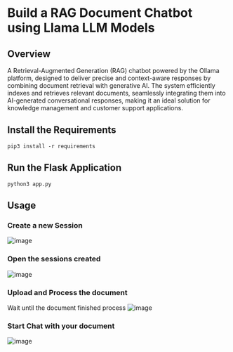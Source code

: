 # Build a RAG Document Chatbot using Llama LLM Models
## Overview
A Retrieval-Augmented Generation (RAG) chatbot powered by the Ollama platform, designed to deliver precise and context-aware responses by combining document retrieval with generative AI. The system efficiently indexes and retrieves relevant documents, seamlessly integrating them into AI-generated conversational responses, making it an ideal solution for knowledge management and customer support applications.
## Install the Requirements
```
pip3 install -r requirements
```
## Run the Flask Application
```
python3 app.py
```
## Usage
### Create a new Session
![image](https://github.com/user-attachments/assets/ae126f34-4d77-4033-a568-1a697f5e4c09)
### Open the sessions created
![image](https://github.com/user-attachments/assets/0f6e2b07-3f95-4656-bb2a-4d157eafad02)
### Upload and Process the document
Wait until the document finished process
![image](https://github.com/user-attachments/assets/2ec76c5c-acfe-4d56-aa7b-ccdf6d4f9597)
### Start Chat with your document
![image](https://github.com/user-attachments/assets/e000ced7-6c43-4dc4-bc16-b42663fa7661)






